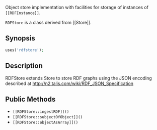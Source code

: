 Object store implementation with facilities for storage of instances of
`[[RDFInstance]]`.

`RDFStore` is a class derived from [[Store]].

## Synopsis

```php
uses('rdfstore');
```

## Description

RDFStore extends Store to store RDF graphs using the JSON encoding
described at http://n2.talis.com/wiki/RDF_JSON_Specification

## Public Methods

* `[[RDFStore::ingestRDF]]()`
* `[[RDFStore::subjectOfObject]]()`
* `[[RDFStore::objectAsArray]]()`


